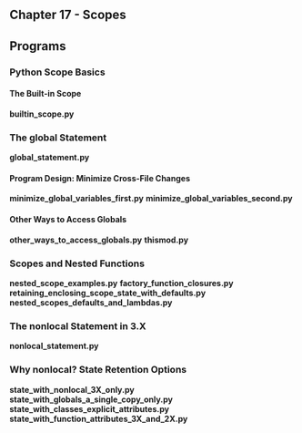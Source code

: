 ## Chapter 17 - Scopes

## Programs

### Python Scope Basics

#### The Built-in Scope
**builtin_scope.py** 

### The global Statement
**global_statement.py**

#### Program Design: Minimize Cross-File Changes
**minimize_global_variables_first.py**
**minimize_global_variables_second.py** 

#### Other Ways to Access Globals
**other_ways_to_access_globals.py** 
**thismod.py**

### Scopes and Nested Functions
**nested_scope_examples.py**
**factory_function_closures.py**  
**retaining_enclosing_scope_state_with_defaults.py**
**nested_scopes_defaults_and_lambdas.py** 

### The nonlocal Statement in 3.X
**nonlocal_statement.py** 

### Why nonlocal? State Retention Options
**state_with_nonlocal_3X_only.py**
**state_with_globals_a_single_copy_only.py** 
**state_with_classes_explicit_attributes.py** 
**state_with_function_attributes_3X_and_2X.py** 
